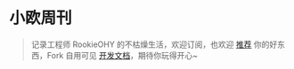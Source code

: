 # 小欧周刊

> 记录工程师 RookieOHY 的不枯燥生活，欢迎订阅，也欢迎 [推荐](https://github.com/RookieOHY/weekly/discussions/22) 你的好东西，Fork 自用可见 [开发文档](https://github.com/RookieOHY/weekly/blob/main/Deploy.md)，期待你玩得开心~
